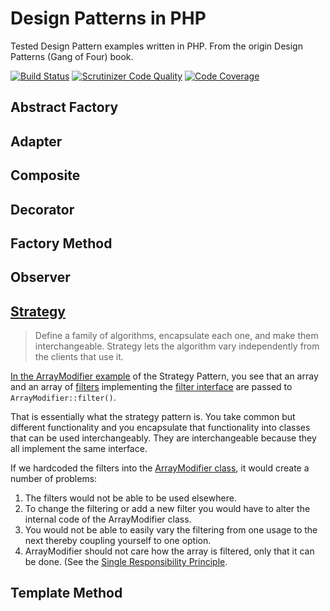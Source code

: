 # Design Patterns in PHP

Tested Design Pattern examples written in PHP.  From the origin Design Patterns (Gang of Four) book.  

[![Build Status](https://travis-ci.org/AndyWendt/design-patterns-in-php.svg?branch=master)](https://travis-ci.org/AndyWendt/design-patterns-in-php) [![Scrutinizer Code Quality](https://scrutinizer-ci.com/g/AndyWendt/design-patterns-in-php/badges/quality-score.png?b=master)](https://scrutinizer-ci.com/g/AndyWendt/design-patterns-in-php/?branch=master) [![Code Coverage](https://scrutinizer-ci.com/g/AndyWendt/design-patterns-in-php/badges/coverage.png?b=master)](https://scrutinizer-ci.com/g/AndyWendt/design-patterns-in-php/?branch=master)

## Abstract Factory


## Adapter


## Composite


## Decorator


## Factory Method


## Observer


## [Strategy](src/Strategy)

>Define a family of algorithms, encapsulate each one, and make them interchangeable.  Strategy lets the algorithm vary 
independently from the clients that use it.

[In the ArrayModifier example](src/Strategy/ArrayModifier.php) of the Strategy Pattern, you see that an array and an 
array of [filters](src/Strategy/Filter) implementing the [filter interface](src/Strategy/Filter/Filter.php) are passed 
to `ArrayModifier::filter()`.  

That is essentially what the strategy pattern is.  You take common but different functionality and you encapsulate 
that functionality into classes that can be used interchangeably. They are interchangeable because they all implement the same interface.  

If we hardcoded the filters into the [ArrayModifier class](src/Strategy/ArrayModifier.php), it would create a number of 
problems: 

1. The filters would not be able to be used elsewhere.
2. To change the filtering or add a new filter you would have to alter the internal code of the ArrayModifier class. 
3. You would not be able to easily vary the filtering from one usage to the next thereby coupling yourself to one 
option.  
4. ArrayModifier should not care how the array is filtered, only that it can be done.  (See the [Single Responsibility Principle](http://en.wikipedia.org/wiki/Single_responsibility_principle).

  
## Template Method
 
 
